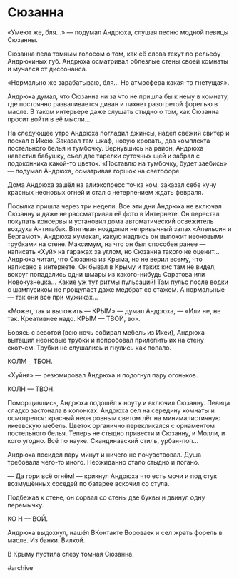 
# Сюзанна

«Умеют же, бля…» — подумал Андрюха, слушая песню модной певицы Сюзанны.

Сюзанна пела томным голосом о том, как её слова текут по рельефу Андрюхиных губ. Андрюха осматривал облезлые стены своей комнаты и мучался от диссонанса.

«Нормально же зарабатываю, бля… Но атмосфера какая-то гнетущая».

Андрюха думал, что Сюзанна ни за что не пришла бы к нему в комнату, где постоянно разваливается диван и пахнет разогретой форелью в масле. В таком интерьере даже слушать стыдно о том, как Сюзанна просит войти в её мысли…

На следующее утро Андрюха погладил джинсы, надел свежий свитер и поехал в Икею. Заказал там шкаф, новую кровать, два комплекта постельного белья и тумбочку. Вернувшись на район, Андрюха навестил бабушку, съел две тарелки суточных щей и забрал с подоконника какой-то цветок. «Поставлю на тумбочку, будет заебись» — подумал Андрюха, осматривая горшок на светофоре.

Дома Андрюха зашёл на алиэкспресс точка ком, заказал себе кучу красных неоновых огней и стал с нетерпением ждать февраля.

Посылка пришла через три недели. Все эти дни Андрюха не включал Сюзанну и даже не рассматривал её фото в Интернете. Он перестал покупать консервы и установил дома автоматический освежитель воздуха Антитабак. Втягивая ноздрями непривычный запах «Апельсин и Бергамот», Андрюха кумекал, какую надпись он выложит неоновыми трубками на стене. Максимум, на что он был способен ранее — написать «Хуй» на гаражах за углом, но Сюзанна такого не оценит… Андрюха читал, что Сюзанна из Крыма, но не верил всему, что написано в интернете. Он бывал в Крыму и таких кис там не видел, вокруг попадались одни шмары из какого-нибудь Саратова или Новокузнецка… Какие уж тут ритмы пульсаций! Там пульс после водки с шампусиком не прощупает даже медбрат со стажем. А нормальные — так они все при мужиках…

«Может, так и выложить — КРЫМ» — думал Андрюха, — «Или не, не так. Креативнее надо. КРЫМ — ТВОЙ, во».

Борясь с зевотой (всю ночь собирал мебель из Икеи), Андрюха вытащил неоновые трубки и попробовал прилепить их на стену скотчем. Трубки не слушались и гнулись как попало.

КОЛМ `_` ТБОН.

«Хуйня» — резюмировал Андрюха и подогнул пару огоньков.

КОЛН — ТВОН.

Поморщившись, Андрюха подошёл к ноуту и включил Сюзанну. Певица сладко застонала в колонках. Андрюха сел на середину комнаты и осмотрелся: красный неон ровным светом лёг на минималистичную икеевскую мебель. Цветок органично перекликался с орнаментом постельного белья. Теперь не стыдно привести и Сюзанну, и Молли, и кого угодно. Всё по науке. Скандинавский стиль, урбан-поп…

Андрюха посидел пару минут и ничего не почувствовал. Душа требовала чего-то иного. Неожиданно стало стыдно и погано.

— Да гори всё огнём! — крикнул Андрюха что есть мочи и под стук возмущённых соседей по батарее вскочил со стула. 
 
Подбежав к стене, он сорвал со стены две буквы и двинул одну перемычку.

КО Н — ВОЙ.

Андрюха выдохнул, нашёл ВКонтакте Вороваек и сел жрать форель в масле. Из банки. Вилкой.

В Крыму пустила слезу томная Сюзанна.

#archive